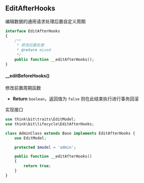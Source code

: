 ## EditAfterHooks

编辑数据的通用请求处理后置自定义周期

```php
interface EditAfterHooks
{
    /**
     * 修改后置处理
     * @return mixed
     */
    public function __editAfterHooks();
}
```

#### __editBeforeHooks()

修改前置周期函数

- **Return** `boolean`，返回值为 `false` 则在此结束执行进行事务回滚

实现接口

```php
use think\bit\traits\EditModel;
use think\bit\lifecycle\EditAfterHooks;

class AdminClass extends Base implements EditAfterHooks {
    use EditModel;

    protected $model = 'admin';

    public function __editAfterHooks()
    {
        return true;
    }
}
```